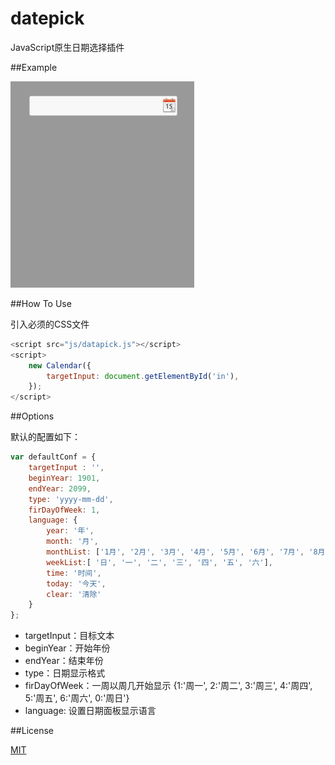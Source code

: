 # datepick
JavaScript原生日期选择插件

##Example

![Example](img/example.gif)

##How To Use

引入必须的CSS文件

```javascript
<script src="js/datapick.js"></script>
<script>
    new Calendar({
        targetInput: document.getElementById('in'),
    });
</script>
```

##Options

默认的配置如下：

```javascript
var defaultConf = {
    targetInput : '',
    beginYear: 1901,
    endYear: 2099,
    type: 'yyyy-mm-dd',
    firDayOfWeek: 1,
    language: {
        year: '年',
        month: '月',
        monthList: ['1月', '2月', '3月', '4月', '5月', '6月', '7月', '8月', '9月', '10月', '11月', '12月'],
        weekList:[ '日', '一', '二', '三', '四', '五', '六'],
        time: '时间',
        today: '今天',
        clear: '清除'
    }
};
```

* targetInput：目标文本
* beginYear：开始年份
* endYear：结束年份
* type：日期显示格式
* firDayOfWeek：一周以周几开始显示 {1:'周一', 2:'周二', 3:'周三', 4:'周四', 5:'周五', 6:'周六', 0:'周日'}
* language: 设置日期面板显示语言

##License

[MIT](LICENSE)
